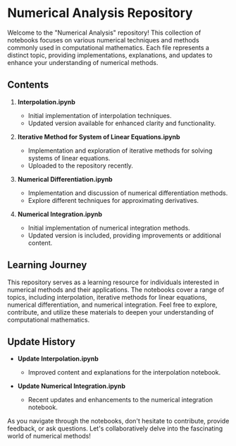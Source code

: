 # Numerical Analysis Repository

Welcome to the "Numerical Analysis" repository! This collection of notebooks focuses on various numerical techniques and methods commonly used in computational mathematics. Each file represents a distinct topic, providing implementations, explanations, and updates to enhance your understanding of numerical methods.

## Contents

1. **Interpolation.ipynb**
   - Initial implementation of interpolation techniques.
   - Updated version available for enhanced clarity and functionality.

2. **Iterative Method for System of Linear Equations.ipynb**
   - Implementation and exploration of iterative methods for solving systems of linear equations.
   - Uploaded to the repository recently.

3. **Numerical Differentiation.ipynb**
   - Implementation and discussion of numerical differentiation methods.
   - Explore different techniques for approximating derivatives.

4. **Numerical Integration.ipynb**
   - Initial implementation of numerical integration methods.
   - Updated version is included, providing improvements or additional content.

## Learning Journey

This repository serves as a learning resource for individuals interested in numerical methods and their applications. The notebooks cover a range of topics, including interpolation, iterative methods for linear equations, numerical differentiation, and numerical integration. Feel free to explore, contribute, and utilize these materials to deepen your understanding of computational mathematics.

## Update History

- **Update Interpolation.ipynb**
  - Improved content and explanations for the interpolation notebook.

- **Update Numerical Integration.ipynb**
  - Recent updates and enhancements to the numerical integration notebook.

As you navigate through the notebooks, don't hesitate to contribute, provide feedback, or ask questions. Let's collaboratively delve into the fascinating world of numerical methods!
